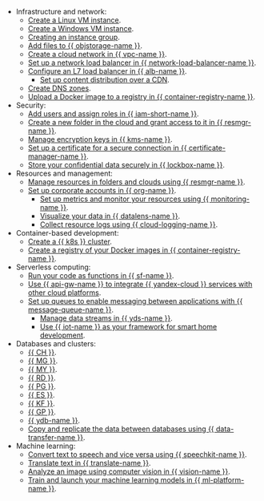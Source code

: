 * Infrastructure and network:
  * [Create a Linux VM instance](../compute/quickstart/quick-create-linux.md).
  * [Create a Windows VM instance](../compute/quickstart/quick-create-windows.md).
  * [Creating an instance group](../compute/quickstart/ig.md).
  * [Add files to {{ objstorage-name }}](../storage/quickstart.md).
  * [Create a cloud network in {{ vpc-name }}](../vpc/quickstart.md).
  * [Set up a network load balancer in {{ network-load-balancer-name }}](../network-load-balancer/quickstart.md).
  * [Configure an L7 load balancer in {{ alb-name }}](../application-load-balancer/quickstart.md).
    * [Set up content distribution over a CDN](../cdn/quickstart.md).
  * [Create DNS zones](../dns/quickstart.md).
  * [Upload a Docker image to a registry in {{ container-registry-name }}](../container-registry/quickstart/index.md).
* Security:
  * [Add users and assign roles in {{ iam-short-name }}](../iam/quickstart.md).
  * [Create a new folder in the cloud and grant access to it in {{ resmgr-name }}](../resource-manager/quickstart.md).
  * [Manage encryption keys in {{ kms-name }}](../kms/quickstart/index.md).
  * [Set up a certificate for a secure connection in {{ certificate-manager-name }}](../certificate-manager/quickstart/index.md).
  * [Store your confidential data securely in {{ lockbox-name }}](../lockbox/quickstart.md).
* Resources and management:
  * [Manage resources in folders and clouds using {{ resmgr-name }}](../resource-manager/quickstart.md).
  * [Set up corporate accounts in {{ org-name }}](../organization/quick-start.md).
    * [Set up metrics and monitor your resources using {{ monitoring-name }}](../monitoring/quickstart.md).
    * [Visualize your data in {{ datalens-name }}](../datalens/quickstart.md).
    * [Collect resource logs using {{ cloud-logging-name }}](../logging/quickstart.md).
* Container-based development:
  * [Create a {{ k8s }} cluster](../managed-kubernetes/quickstart.md).
  * [Create a registry of your Docker images in {{ container-registry-name }}](../container-registry/quickstart/index.md).
* Serverless computing:
  * [Run your code as functions in {{ sf-name }}](../functions/quickstart/index.md).
  * [Use {{ api-gw-name }} to integrate {{ yandex-cloud }} services with other cloud platforms](../api-gateway/quickstart/index.md).
  * [Set up queues to enable messaging between applications with {{ message-queue-name }}](../message-queue/quickstart.md).
    * [Manage data streams in {{ yds-name }}](../data-streams/quickstart/index.md).
    * [Use {{ iot-name }} as your framework for smart home development](../iot-core/quickstart.md).
* Databases and clusters:
  * [{{ CH }}](../managed-clickhouse/quickstart.md).
  * [{{ MG }}](../managed-mongodb/quickstart.md).
  * [{{ MY }}](../managed-mysql/quickstart.md).
  * [{{ RD }}](../managed-redis/quickstart.md).
  * [{{ PG }}](../managed-postgresql/quickstart.md).
  * [{{ ES }}](../managed-elasticsearch/quickstart.md).
  * [{{ KF }}](../managed-kafka/quickstart.md).
  * [{{ GP }}](../managed-greenplum/quickstart.md).
  * [{{ ydb-name }}](../managed-ydb/quickstart.md#create-db).
  * [Copy and replicate the data between databases using {{ data-transfer-name }}](../data-transfer/quickstart.md).
* Machine learning:
  * [Convert text to speech and vice versa using {{ speechkit-name }}](../speechkit/quickstart.md).
  * [Translate text in {{ translate-name }}](../translate/quickstart.md).
  * [Analyze an image using computer vision in {{ vision-name }}](../vision/quickstart.md).
  * [Train and launch your machine learning models in {{ ml-platform-name }}](../datasphere/quickstart.md).
